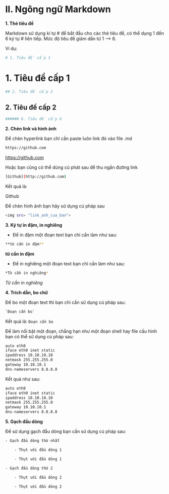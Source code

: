 # II. Ngông ngữ Markdown

**1. Thẻ tiêu đề**

Markdown sử dụng kí tự # để bắt đầu cho các thẻ tiêu đề, có thể dụng 1 đến 6 ký tự # liên tiếp. Mức độ tiêu đề giảm dần từ 1 --> 6.

Ví dụ:

``` sh
# 1. Tiêu đề cấp 1
```

# 1. Tiêu đề cấp 1

``` sh
## 2. Tiêu đề cấp 2
```

## 2. Tiêu đề cấp 2

``` sh
###### 6. Tiêu đề cấp 6
```

**2. Chèn link và hình ảnh**

Để chèn hyperlink bạn chỉ cần paste luôn link đó vào file .md

``` sh
https://github.com
```

https://github.com


Hoặc bạn cũng có thể dùng cú phát sau để thu ngắn đường link

``` sh
[Github](http://github.com)
```

Kết quả là:

Github

Để chèn hình ảnh bạn hãy sử dụng cú pháp sau

``` sh
<img src= "link_anh_cua_ban">
```

**3. Ký tự in đậm, in nghiêng**

* Để in đậm một đoạn text bạn chỉ cần làm như sau:

``` sh
**từ cần in đậm**
```

**từ cần in đậm**

* Để in nghiêng một đoạn text bạn chỉ cần làm như sau:

``` sh
*Từ cần in nghiêng*
```

*Từ cần in nghiêng*

**4. Trích dẫn, bo chữ**

Để bo một đoạn text thì bạn chỉ cần sử dụng cú pháp sau:    

``` sh
`Đoạn cần bo`
```

Kết quả là:  `Đoạn cần bo`

Để làm nổi bật một đoạn, chẳng hạn như một đoạn shell hay file cấu hình bạn có thể sử dụng cú pháp sau:

``` sh
auto eth0
iface eth0 inet static
ipaddress 10.10.10.10
netmask 255.255.255.0
gateway 10.10.10.1
dns-nameservers 8.8.8.8
```

Kết quả như sau:

``` sh
auto eth0
iface eth0 inet static
ipaddress 10.10.10.10
netmask 255.255.255.0
gateway 10.10.10.1
dns-nameservers 8.8.8.8
```

**5. Gạch đầu dòng**

Để sử dụng gạch đầu dòng bạn cần sử dụng cú pháp sau:

``` sh
- Gạch đầu dòng thứ nhất

    - Thụt với đầu dòng 1

    - Thụt với đầu dòng 1

- Gạch đầu dòng thứ 2
    
    - Thụt với đầu dòng 2

    - Thụt với đầu dòng 2
```





